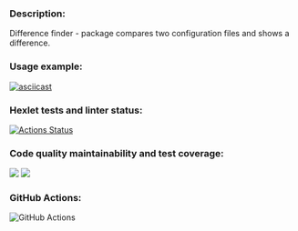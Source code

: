 ### Description:
Difference finder - package compares two configuration files and shows a difference.

### Usage example:
[![asciicast](https://asciinema.org/a/qaFxqdAN2QM386mkZ8k01lhGT.svg)](https://asciinema.org/a/qaFxqdAN2QM386mkZ8k01lhGT)


### Hexlet tests and linter status:
[![Actions Status](https://github.com/nikivavlt/frontend-project-46/workflows/hexlet-check/badge.svg)](https://github.com/nikivavlt/frontend-project-46/actions)
### Code quality maintainability and test coverage:
<a href="https://codeclimate.com/github/nikivavlt/frontend-project-46/maintainability"><img src="https://api.codeclimate.com/v1/badges/92692aede1665fc3ccf2/maintainability" /></a>
<a href="https://codeclimate.com/github/nikivavlt/frontend-project-lvl1/test_coverage"><img src="https://api.codeclimate.com/v1/badges/92692aede1665fc3ccf2/test_coverage" /></a>
### GitHub Actions:
![GitHub Actions](https://github.com/nikivavlt/frontend-project-46/actions/workflows/github-actions-demo.yml/badge.svg)